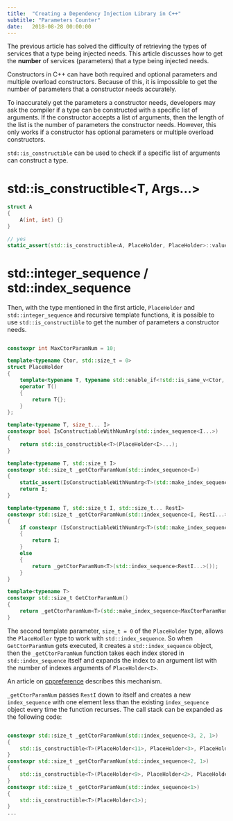 ```yaml
---
title:  "Creating a Dependency Injection Library in C++"
subtitle: "Parameters Counter"
date:   2018-08-28 00:00:00
---
```


The previous article has solved the difficulty of retrieving the types of services that a type being injected needs. This article discusses how to get the **number** of services (parameters) that a type being injected needs.

Constructors in C++ can have both required and optional parameters and multiple overload constructors. Because of this, it is impossible to get the number of parameters that a constructor needs accurately.

To inaccurately get the parameters a constructor needs, developers may ask the compiler if a type can be constructed with a specific list of arguments. If the constructor accepts a list of arguments, then the length of the list is the number of parameters the constructor needs. However, this only works if a constructor has optional parameters or multiple overload constructors.

`std::is_constructible` can be used to check if a specific list of arguments can construct a type.

# std::is_constructible<T, Args...>

```c++
struct A
{
    A(int, int) {}
}

// yes
static_assert(std::is_constructible<A, PlaceHolder, PlaceHolder>::value, "constructible"); 
```

# std::integer_sequence / std::index_sequence

Then, with the type mentioned in the first article, `PlaceHolder` and `std::integer_sequence` and recursive template functions, it is possible to use `std::is_constructible` to get the number of parameters a constructor needs.
```c++

constexpr int MaxCtorParamNum = 10;

template<typename Ctor, std::size_t = 0>
struct PlaceHolder
{
    template<typename T, typename std::enable_if<!std::is_same_v<Ctor, T>, int>::type = 0>
    operator T()
    {
        return T{};
    }
};

template<typename T, size_t... I>
constexpr bool IsConstructiableWithNumArg(std::index_sequence<I...>)
{
    return std::is_constructible<T>(PlaceHolder<I>...);
}

template<typename T, std::size_t I>
constexpr std::size_t _getCtorParamNum(std::index_sequence<I>)
{
    static_assert(IsConstructiableWithNumArg<T>(std::make_index_sequence<I>()), "inject failed, please increase the value of MaxCtorParamNum");
    return I;
}

template<typename T, std::size_t I, std::size_t... RestI>
constexpr std::size_t _getCtorParamNum(std::index_sequence<I, RestI...>)
{
    if constexpr (IsConstructiableWithNumArg<T>(std::make_index_sequence<I>()))
    {
        return I;
    }
    else
    {
        return _getCtorParamNum<T>(std::index_sequence<RestI...>());
    }
}

template<typename T>
constexpr std::size_t GetCtorParamNum()
{
    return _getCtorParamNum<T>(std::make_index_sequence<MaxCtorParamNum + 1>());
}

```

The second template parameter, `size_t = 0` of the `PlaceHolder` type, allows the `PlaceHodler` type to work with `std::index_sequence`. So when `GetCtorParamNum` gets executed, it creates a `std::index_sequence` object, then the `_getCtorParamNum` function takes each index stored in `std::index_sequence` itself and expands the index to an argument list with the number of indexes arguments of `PlaceHolder<I>`.

An article on [cppreference](https://en.cppreference.com/w/cpp/language/parameter_pack) describes this mechanism.

`_getCtorParamNum` passes `RestI` down to itself and creates a new `index_sequence` with one element less than the existing `index_sequence` object every time the function recurses. The call stack can be expanded as the following code:
```c++

constexpr std::size_t _getCtorParamNum(std::index_sequence<3, 2, 1>)
{
    std::is_constructible<T>(PlaceHolder<11>, PlaceHolder<3>, PlaceHolder<2>, PlaceHolder<1>);
}
constexpr std::size_t _getCtorParamNum(std::index_sequence<2, 1>)
{
    std::is_constructible<T>(PlaceHolder<9>, PlaceHolder<2>, PlaceHolder<1>);
}
constexpr std::size_t _getCtorParamNum(std::index_sequence<1>)
{
    std::is_constructible<T>(PlaceHolder<1>);
}
...
